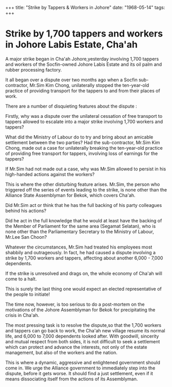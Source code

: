 +++ 
title: "Strike by Tappers & Workers in Johore"
date: "1968-05-14"
tags:
+++

# Strike by 1,700 tappers and workers in Johore Labis Estate, Cha'ah			

A major strike began in Cha'ah Johore,yesterday involving 1,700 tappers and workers of the Socfin-owned Johore Labis Estate and its oil palm and rubber processing factory.

It all began over a dispute over two months ago when a Socfin sub-contractor, Mr.Sim Kim Chong, unilaterally stopped the ten-year-old practice of providing transport for the tappers to and from their places of work.

There are a number of disquieting features about the dispute :

Firstly, why was a dispute over the unilateral cessation of free transport to tappers allowed to escalate into a major strike involving 1,700 workers and tappers?</u>

What did the Ministry of Labour do to try and bring about an amicable settlement between the two parties? Had the sub-contractor, Mr.Sim Kim Chong, made out a case for unilaterally breaking the ten-year-old practice of providing free transport for tappers, involving loss of earnings for the tappers?

If Mr.Sim had not made out a case, why was Mr.Sim allowed to persist in his high-handed actions against the workers?

This is where the other disturbing feature arises. Mr.Sim, the person who triggered off the series of events leading to the strike, is none other than the Alliance State Assemblyman for Bekok, which covers Cha'ah.

Did Mr.Sim act or think that he has the full backing of his party colleagues behind his actions?

Did he act in the full knowledge that he would at least have the backing of the Member of Parliament for the same area (Segamat Selatan), who is none other than the Parliamentary Secretary to the Ministry of Labour, Mr.Lee San Choon?

Whatever the circumstances, Mr.Sim had treated his employees most shabbily and outrageously. In fact, he had caused a dispute involving a strike by 1,700 workers and tappers, affecting about another 6,000 - 7,000 dependents.

If the strike is unresolved and drags on, the whole economy of Cha'ah will come to a halt.

This is surely the last thing one would expect an elected representative of the people to initiate!

The time now, however, is too serious to do a post-mortem on the motivations of the Johore Assemblyman for Bekok for precipitating the crisis in Cha'ah.

The most pressing task is to resolve the dispute,so that the 1,700 workers and tappers can go back to work, the Cha'ah new village resume its normal life, and 6,000 to 7,000 dependents looked after. With goodwill, sincerity and mutual respect from both sides, it is not difficult to seek a settlement which can protect and advance the interests, not only of the estate management, but also of the workers and the nation.

This is where a dynamic, aggressive and enlightened government should come in. We urge the Alliance government to immediately step into the dispute, before it gets worse. It should find a just settlement, even if it means dissociating itself from the actions of its Assemblyman.
 

